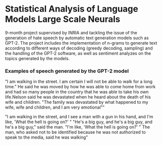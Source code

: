 # Statistical Analysis of Language Models Large Scale Neurals

9-month project supervised by INRIA and tackling the issue of the generation of hate speech by automatic text generation models such as GPT-2. The project includes the implementation of n-grams to generate text according to different ways of decoding (greedy decoding, sampling) and the handling of the GPT-2 software, as well as sentiment analyzes on the topics generated by the models.





### Examples of speech generated by the GPT-2 model


  
"I am walking in the street. I am certain I will not be able to walk for a long time."
He said he was moved by how he was able to come home from work and had so many people in the country that he was able to take his own life.Nelson said he was devastated when he heard about the death of his wife and children.
"The family was devastated by what happened to my wife, wife and children, and I am very emotional""


"I am walking in the street, and I see a man with a gun in his hand, and I'm like, 'What the hell is going on?' "
"He's a big guy, and he's a big guy, and he's a big guy," said the man. "I'm like, 'What the hell is going on?' "
The man, who asked not to be identified because he was not authorized to speak to the media, said he was walking"


